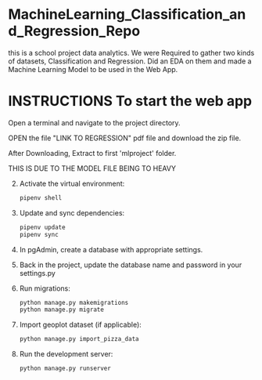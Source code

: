 # MachineLearning_Classification_and_Regression_Repo
this is a school project data analytics. We were Required to gather two kinds of datasets, Classification and Regression. Did an EDA on them and made a Machine Learning Model to be used in the Web App.

# INSTRUCTIONS To start the web app

Open a terminal and navigate to the project directory.

OPEN the file "LINK TO REGRESSION" pdf file and download the zip file. 

After Downloading, Extract to first 'mlproject' folder.

THIS IS DUE TO THE MODEL FILE BEING TO HEAVY

2. Activate the virtual environment:

    ```bash
    pipenv shell
    ```

5. Update and sync dependencies:

    ```bash
    pipenv update
    pipenv sync
    ```

6. In pgAdmin, create a database with appropriate settings.

7. Back in the project, update the database name and password in your settings.py

8. Run migrations:

    ```bash
    python manage.py makemigrations
    python manage.py migrate
    ```

9. Import geoplot dataset (if applicable):

    ```bash
    python manage.py import_pizza_data
    ```

10. Run the development server:

    ```bash
    python manage.py runserver
    ```
